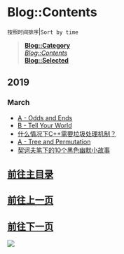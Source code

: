 # Blog::Contents
`按照时间排序`|`Sort by time`
> **[Blog::Category](/blog/category/)**  
> *[Blog::Contents](/blog/contents)*  
> **[Blog::Selected](/blog/)**

## 2019
### March
* [A - Odds and Ends](2019/FfhA71UDvDBdZODf?src=SeaiMfU7s1iTx3zl)
* [B - Tell Your World](2019/UQCgKEL42tnaDOe3?src=SeaiMfU7s1iTx3zl)
* [什么情况下C++需要垃圾处理机制？](2019/95Mu3U9PDrroP0d6?src=SeaiMfU7s1iTx3zl)
* [A - Tree and Permutation](2019/QX4xPUxGRNQfWjoC?src=SeaiMfU7s1iTx3zl)
* [契诃夫笔下的10个黑色幽默小故事](2019/NSUQjvIhtKxXTQa2?src=SeaiMfU7s1iTx3zl)
## [前往主目录](contents.html?src=088bLeaIo0GobH93)
## [前往上一页](con-1902.html?src=kgfDJuCOJFFkzXZJ)
## [前往下一页](con-1904.html?src=GDmC7ckwVg4KR5aF)

![](https://ww2.sinaimg.cn/large/005BYqpgly1g01dwo3j72j308c01o080.jpg)

<script async src="//pagead2.googlesyndication.com/pagead/js/adsbygoogle.js"></script> <script> (adsbygoogle = window.adsbygoogle || []).push({ google_ad_client: "ca-pub-4161171709893056", enable_page_level_ads: true }); </script>
<!-- Global site tag (gtag.js) - Google Analytics -->
<script async src="https://www.googletagmanager.com/gtag/js?id=UA-116309064-2"></script>
<script>
  window.dataLayer = window.dataLayer || [];
  function gtag(){dataLayer.push(arguments);}
  gtag('js', new Date());
  gtag('config', 'UA-116309064-2');
</script>
